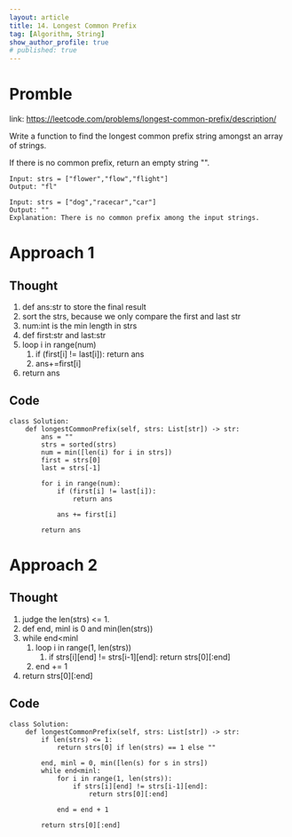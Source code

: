 ```yaml
---
layout: article
title: 14. Longest Common Prefix
tag: [Algorithm, String]
show_author_profile: true
# published: true
---
```


# Promble

link: https://leetcode.com/problems/longest-common-prefix/description/

Write a function to find the longest common prefix string amongst an array of strings.

If there is no common prefix, return an empty string "".

```
Input: strs = ["flower","flow","flight"]
Output: "fl"
```

```
Input: strs = ["dog","racecar","car"]
Output: ""
Explanation: There is no common prefix among the input strings.
```

# Approach 1

## Thought

1. def ans:str to store the final result
2. sort the strs, because we only compare the first and last str
3. num:int is the min length in strs
4. def first:str and last:str
5. loop i in range(num)
    1. if (first[i] != last[i]): return ans 
    2. ans+=first[i]
6. return ans 

## Code 

```
class Solution:
    def longestCommonPrefix(self, strs: List[str]) -> str:
        ans = ""
        strs = sorted(strs)
        num = min([len(i) for i in strs])
        first = strs[0]
        last = strs[-1]

        for i in range(num):
            if (first[i] != last[i]):
                return ans 

            ans += first[i]

        return ans
```

# Approach 2 

## Thought 

1. judge the len(strs) <= 1.
2. def end, minl is 0 and min(len(strs))
3. while end<minl
   1. loop i in range(1, len(strs))
      1. if strs[i][end] != strs[i-1][end]: return strs[0][:end]
   2. end += 1
4. return strs[0][:end]

## Code 

```
class Solution:
    def longestCommonPrefix(self, strs: List[str]) -> str:
        if len(strs) <= 1:
            return strs[0] if len(strs) == 1 else ""

        end, minl = 0, min([len(s) for s in strs])
        while end<minl:
            for i in range(1, len(strs)):
                if strs[i][end] != strs[i-1][end]:
                    return strs[0][:end]

            end = end + 1

        return strs[0][:end]
```